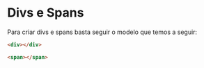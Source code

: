 # Divs e Spans

Para criar divs e spans basta seguir o modelo que temos a seguir:

```html
<div></div>

<span></span>
```